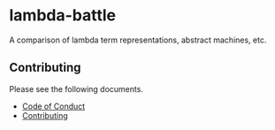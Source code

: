 # lambda-battle

A comparison of lambda term representations, abstract machines, etc.

## Contributing

Please see the following documents.

* [Code of Conduct](CODE_OF_CONDUCT.md)
* [Contributing](CONTRIBUTING.md)
